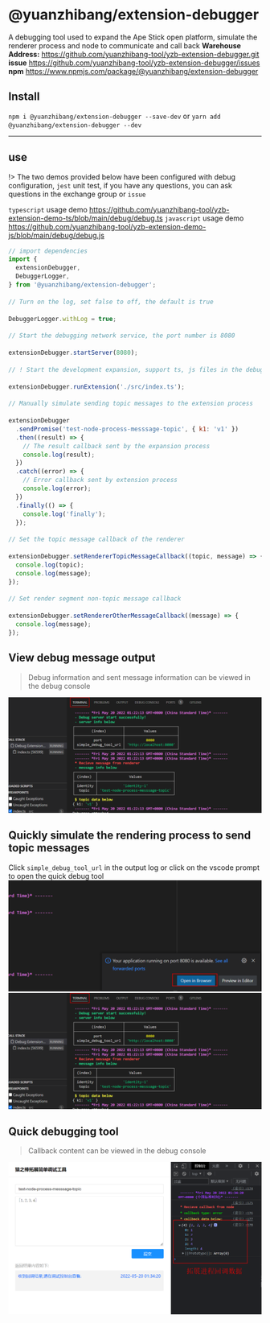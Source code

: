 # @yuanzhibang/extension-debugger <!-- {docsify-ignore} -->

A debugging tool used to expand the Ape Stick open platform, simulate the renderer process and node to communicate and call back
**Warehouse Address:**
https://github.com/yuanzhibang-tool/yzb-extension-debugger.git
**issue**
https://github.com/yuanzhibang-tool/yzb-extension-debugger/issues
**npm**
https://www.npmjs.com/package/@yuanzhibang/extension-debugger

## Install

`npm i @yuanzhibang/extension-debugger --save-dev`
or
`yarn add @yuanzhibang/extension-debugger --dev`

---

## use

!> The two demos provided below have been configured with debug configuration, `jest` unit test, if you have any questions, you can ask questions in the exchange group or `issue`

`typescript` usage demo https://github.com/yuanzhibang-tool/yzb-extension-demo-ts/blob/main/debug/debug.ts
`javascript` usage demo https://github.com/yuanzhibang-tool/yzb-extension-demo-js/blob/main/debug/debug.js

```javascript
// import dependencies
import {
  extensionDebugger,
  DebuggerLogger,
} from '@yuanzhibang/extension-debugger';

// Turn on the log, set false to off, the default is true

DebuggerLogger.withLog = true;

// Start the debugging network service, the port number is 8080

extensionDebugger.startServer(8080);

// ! Start the development expansion, support ts, js files in the debugging state

extensionDebugger.runExtension('./src/index.ts');

// Manually simulate sending topic messages to the extension process

extensionDebugger
  .sendPromise('test-node-process-messsage-topic', { k1: 'v1' })
  .then((result) => {
    // The result callback sent by the expansion process
    console.log(result);
  })
  .catch((error) => {
    // Error callback sent by extension process
    console.log(error);
  })
  .finally(() => {
    console.log('finally');
  });

// Set the topic message callback of the renderer

extensionDebugger.setRendererTopicMessageCallback((topic, message) => {
  console.log(topic);
  console.log(message);
});

// Set render segment non-topic message callback

extensionDebugger.setRendererOtherMessageCallback((message) => {
  console.log(message);
});
```

## View debug message output

> Debug information and sent message information can be viewed in the debug console

![](images/2E4AE63D-5B39-4ccc-839A-3B32100FA966.png)

## Quickly simulate the rendering process to send topic messages

Click `simple_debug_tool_url` in the output log or click on the vscode prompt to open the quick debug tool
![](images/449D0F12-B963-4b2b-A602-5F8D56A57861.png)
![](images/2E4AE63D-5B39-4ccc-839A-3B32100FA966.png)

## Quick debugging tool

> Callback content can be viewed in the debug console

![](images/F479A123-DAF3-48e0-8A23-D1A5ECB26D3F.png)
